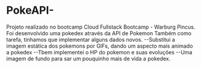 # PokeAPI-
Projeto realizado no bootcamp Cloud Fullstack Bootcamp - Warburg Pincus. Foi desenvolvido uma pokedex através da API de Pokemon
Também como tarefa, tinhamos que implementar alguns dados novos.
--Substitui a imagem estática dos pokemons por GIFs, dando um aspecto mais animado a pokedex
--Tbem implementei o HP do pokemon e suas evoluções
--Uma imagem de fundo para sar um pouquinho mais de vida a pokedex.
